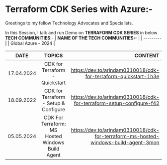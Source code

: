 # Terraform CDK Series with Azure:-

Greetings to my fellow Technology Advocates and Specialists.

In this Session, I talk and run Demo on __TERRAFORM CDK SERIES__ in below __TECH COMMUNITIES__:-
| __NAME OF THE TECH COMMUNITIES:-__ |
| --------- |
| Global Azure - 2024 |

| __DATE__ | __TOPICS__ | __CONTENT__ |
| --------- |:---------:| -------:|
| 17.04.2024 | CDK for Terraform - Quickstart | https://dev.to/arindam0310018/cdk-for-terraform-quickstart-1h3e |
| 18.09.2022 | CDK for Terraform - Setup & Configure | https://dev.to/arindam0310018/cdk-for-terraform-setup-configure-f42 |
| 05.05.2024 | CDK For Terraform: MS Hosted Windows Build Agent | https://dev.to/arindam0310018/cdk-for-terraform-ms-hosted-windows-build-agent-3mon |






